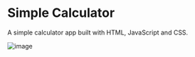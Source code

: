 # Simple Calculator
A simple calculator app built with HTML, JavaScript and CSS.

![image](https://user-images.githubusercontent.com/116558814/233977684-17055d74-adf5-403c-b803-c7c2c5a9eccb.png)
